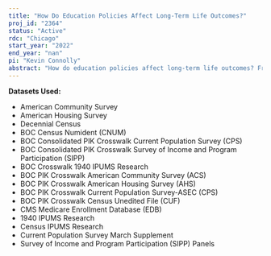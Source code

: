 ```yaml
---
title: "How Do Education Policies Affect Long-Term Life Outcomes?"
proj_id: "2364"
status: "Active"
rdc: "Chicago"
start_year: "2022"
end_year: "nan"
pi: "Kevin Connolly"
abstract: "How do education policies affect long-term life outcomes? From 1920 through 1980, there were approximately 1,600 openings of colleges (mainly two-year colleges) in the United States;  Between 1966 and 1980, 24 states introduced public funding for kindergarten; Between 1950 and 2000 in the U.S., over 120,000 schools were eliminated through consolidation and the average school size increased from 87 to 440 students. Each of these can be taken as an education policy natural experiment. That is, depending on location and date of birth, otherwise similar people were exposed to differences in college costs, access to public kindergarten, and school size. Using data from the Census Bureau, we will estimate the causal effect of these changes in education policy on important college and life outcomes, including educational attainment, family income, spouse educational attainment, migration, one's neighborhood characteristics as an adult, occupation, self-reported health status, wealth accumulation, premature adult mortality, the incidence of chronic disease, the educational attainment and longevity of one's children, and a number of outcomes relating to Covid-19 (in particular, the impact of Covid-19 at both the level of individuals and communities)."
---
```


**Datasets Used:**

  - American Community Survey 
  - American Housing Survey 
  - Decennial Census 
  - BOC Census Numident (CNUM) 
  - BOC Consolidated PIK Crosswalk Current Population Survey (CPS) 
  - BOC Consolidated PIK Crosswalk Survey of Income and Program Participation (SIPP) 
  - BOC Crosswalk 1940 IPUMS Research 
  - BOC PIK Crosswalk American Community Survey (ACS) 
  - BOC PIK Crosswalk American Housing Survey (AHS) 
  - BOC PIK Crosswalk Current Population Survey-ASEC (CPS) 
  - BOC PIK Crosswalk Census Unedited File (CUF) 
  - CMS Medicare Enrollment Database (EDB) 
  - 1940 IPUMS Research 
  - Census IPUMS Research 
  - Current Population Survey March Supplement 
  - Survey of Income and Program Participation (SIPP) Panels 

